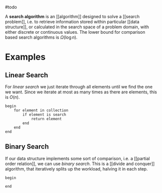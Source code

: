 #todo 

A **search algorithm** is an [[algorithm]] designed to solve a [[search problem]], i.e. to retrieve information stored within particular [[data structure]], or calculated in the search space of a problem domain, with either discrete or continuous values. The lower bound for comparison based search algorithms is $\Omega(\log n)$.

# Examples

## Linear Search

For *linear search* we just iterate through all elements until we find the one we want. Since we iterate at most as many times as there are elements, this is $O(n)$.
```
begin
    for element in collection
        if element is search
            return element
        end
    end
end
```


## Binary Search

If our data structure implements some sort of comparison, i.e. a [[partial order relation]], we can use *binary search*. This is a [[divide and conquer]] algorithm, that iteratively splits up the workload, halving it in each step.
```
begin
    
end
```
